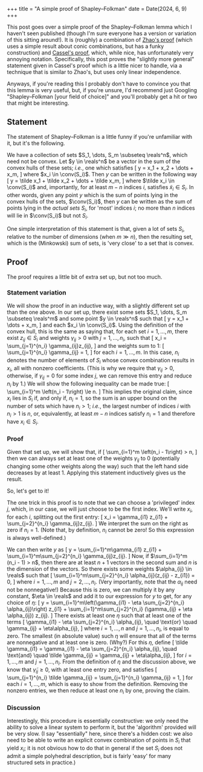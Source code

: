 +++
title = "A simple proof of Shapley–Folkman"
date = Date(2024, 6, 9)
+++

This post goes over a simple proof of the Shapley–Folkman lemma which I
haven't seen published (though I'm sure everyone has a version or variation of
this sitting around!). It is (roughly) a combination of [Zhao's
proof](https://link.springer.com/article/10.1007/BF01212924) (which uses a
simple result about conic combinations, but has a funky construction) and
[Cassel's
proof](https://www.cambridge.org/core/journals/mathematical-proceedings-of-the-cambridge-philosophical-society/article/abs/measures-of-the-nonconvexity-of-sets-and-the-shapleyfolkmanstarr-theorem/CC6968E282DB5EB24BD6F7400EA2C2A4),
which, while nice, has unfortunately very annoying notation. Specifically, this
post proves the "slightly more general" statement given in Cassel's proof which
is a little nicer to handle, via a technique that is similar to Zhao's, but
uses only linear independence.

Anyways, if you're reading this I probably don't have to convince you
that this lemma is very useful, but, if you're unsure, I'd recommend just
Googling "Shapley–Folkman [your field of choice]" and you'll probably
get a hit or two that might be interesting.

## Statement
The statement of Shapley–Folkman is a little funny if you're unfamiliar with
it, but it's the following.

We have a collection of sets $S_1, \dots, S_m \subseteq \reals^n$, which need
not be convex. Let $y \in \reals^n$ be a vector in the sum of the convex hulls
of these sets; *i.e.*, one which satisfies
\[
    y = x_1 + x_2 + \dots + x_m,
\]
where $x_i \in \conv(S_i)$. Then $y$ can be written in the following way
\[
    y = \tilde x_1 + \tilde x_2 + \dots + \tilde x_m,
\]
where $\tilde x_i \in \conv(S_i)$ and, importantly, for at least $m-n$
indices $i$, satisfies $\tilde x_i \in S_i$. In other words, given any point
$y$ which is the sum of points lying in the convex hulls of the sets,
$\conv(S_i)$, then $y$ can be written as the sum of points lying in the *actual
sets* $S_i$, for 'most' indices $i$; no more than $n$ indices will lie in
$\conv(S_i)$
but not $S_i$.

One simple interpretation of this statement is that, given a lot of sets $S_i$,
relative to the number of dimensions (when $m \gg n$), then the resulting set,
which is the (Minkowski) sum of sets, is 'very close' to a set that is convex.

## Proof
The proof requires a little bit of extra set up, but not too much.

### Statement variation
We will show the proof in an inductive way, with a slightly different set up
than the one above. In our set up, there exist some sets $S_1, \dots, S_m
\subseteq \reals^m$ and some point $y \in \reals^n$ such that
\[
    y = x_1 + \dots + x_m,
\]
and each $x_i \in \conv(S_i)$. Using the definition of the convex hull, this is
the same as saying that, for each set $i=1, \dots, m$, there exist $z_{ij} \in
S_i$ and weights $\gamma_{ij} > 0$ with $j=1, \dots, n_i$, such that
\[
    x_i = \sum_{j=1}^{n_i} \gamma_{ij}z_{ij},
\]
and the weights sum to $1$:
\[
    \sum_{j=1}^{n_i} \gamma_{ij} = 1,
\]
for each $i=1, \dots, m$. In this case, $n_i$ denotes the number of elements of
$S_i$ whose convex combination results in $x_i$, all with nonzero coefficients.
(This is why we require that $\gamma_{ij} > 0$, otherwise, if $\gamma_{ij} = 0$
for some index $j$, we can remove this entry and reduce $n_i$ by 1.) We will
show the following inequality can be made true:
\[
    \sum_{i=1}^m \left(n_i - 1\right) \le n.
\]
This implies the original claim, since $x_i$ lies in $S_i$ if, and only if,
$n_i = 1$, so the sum is an upper bound on the number of sets which have $n_i >
1$; *i.e.*, the largest number of indices $i$ with $n_i > 1$ is $n$, or,
equivalently, at least $m-n$ indices satisfy $n_i = 1$ and therefore have $x_i
\in S_i$.

### Proof
Given that set up, we will show that, if
\[
    \sum_{i=1}^m \left(n_i - 1\right) > n,
\]
then we can always set at least one of the weights $\gamma_{ij}$ to $0$
(potentially changing some other weights along the way) such that the left hand
side decreases by at least 1. Applying this statement inductively gives us the
result.

So, let's get to it!

The one trick in this proof is to note that we can choose a 'privileged'
index $j$, which, in our case, we will just choose to be the first index.
We'll write $x_i$, for each $i$, splitting out the first entry:
\[
    x_i = \gamma_{i1} z_{i1} + \sum_{j=2}^{n_i} \gamma_{ij}z_{ij}.
\]
We interpret the sum on the right as zero if $n_i = 1$. (Note that, by
definition, $n_i$ cannot be zero! So this expression is always well-defined.)

We can then write $y$ as
\[
    y = \sum_{i=1}^m\gamma_{i1} z_{i1} + \sum_{i=1}^m\sum_{j=2}^{n_i} \gamma_{ij}z_{ij}.
\]
Now, if $\sum_{i=1}^m (n_i - 1) > n$, then there are at least $n+1$ vectors in
the second sum and $n$ is the dimension of the vectors. So there exists some weights
$\alpha_{ij} \in \reals$ such that
\[
    \sum_{i=1}^m\sum_{j=2}^{n_i} \alpha_{ij}(z_{ij} - z_{i1}) = 0,
\]
where $i=1, \dots, m$ and $j=2, \dots, n_i$. (Very importantly, note that
the $\alpha_{ij}$ need not be nonnegative!) Because this is zero, we can
multiply it by any constant, $\eta \in \reals$ and add it to our expression
for $y$ to get, for any choice of $\eta$:
\[
    y = \sum_{i=1}^m\left(\gamma_{i1} - \eta \sum_{j=2}^{n_i} \alpha_{ij}\right) z_{i1} + \sum_{i=1}^m\sum_{j=2}^{n_i} (\gamma_{ij} + \eta \alpha_{ij}) z_{ij}.
\]
There exists at least one $\eta$ such that at least one of the terms
\[
    \gamma_{i1} - \eta \sum_{j=2}^{n_i} \alpha_{ij}, \quad \text{or} \quad \gamma_{ij} + \eta\alpha_{ij},
\]
where $i=1, \dots, n$ and $j=1, \dots, n_i$, is equal to zero. The smallest (in
absolute value) such $\eta$ will ensure that all of the terms are nonnegative
and at least one is zero. (Why?) For this $\eta$, define
\[
    \tilde \gamma_{i1} = \gamma_{i1} - \eta \sum_{j=2}^{n_i} \alpha_{ij}, \quad \text{and} \quad
    \tilde \gamma_{ij} = \gamma_{ij} + \eta\alpha_{ij},
\]
for $i=1, \dots, m$ and $j=1, \dots, n_i$. From the definition of $\eta$ and
the discussion above, we know that $\tilde \gamma_{ij} \ge 0$, with at least
one entry zero, and satisfies
\[
    \sum_{j=1}^{n_i} \tilde \gamma_{ij} = \sum_{j=1}^{n_i} \gamma_{ij}  = 1,
\]
for each $i=1, \dots, m$, which is easy to show from the definition. Removing
the nonzero entries, we then reduce at least one $n_i$ by one, proving the
claim.

### Discussion
Interestingly, this procedure is essentially constructive: we only need the
ability to solve a linear system to perform it, but the 'algorithm' provided
will be very slow. (I say "essentially" here, since there's a hidden cost: we
also need to be able to write an explicit convex combination of points in $S_i$
that yield $x_i$; it is not obvious how to do that in general if the set $S_i$
does not admit a simple polyhedral description, but is fairly 'easy' for many
structured sets in practice.)

